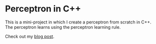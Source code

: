 # Perceptron in C++

This is a mini-project in which I create a perceptron from scratch in C++. The
perceptron learns using the perceptron learning rule.

Check out my [blog post](https://thomasbreydo.com/blog/perceptron-cpp).
